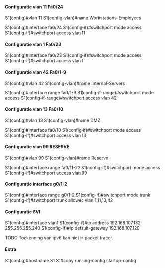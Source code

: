#### Configuratie vlan 11 Fa0/24

S1(config)#vlan 11
S1(config-vlan)#name Workstations-Employees

S1(config)#interface fa0/24
S1(config-if)#switchport mode access
S1(config-if)#switchport access vlan 11

#### Configuratie vlan 1 Fa0/23

S1(config)#interface fa0/23
S1(config-if)#switchport mode access
S1(config-if)#switchport access vlan 1

#### Configuratie vlan 42 Fa0/1-9

S1(config)#vlan 42
S1(config-vlan)#name Internal-Servers

S1(config)#interface range fa0/1-9
S1(config-if-range)#switchport mode access
S1(config-if-range)#switchport access vlan 42

#### Configuratie vlan 13 Fa0/10

S1(config)#vlan 13
S1(config-vlan)#name DMZ

S1(config)#interface fa0/10
S1(config-if)#switchport mode access
S1(config-if)#switchport access vlan 13

#### Configuratie vlan 99 RESERVE

S1(config)#vlan 99
S1(config-vlan)#name Reserve

S1(config)#interface range fa0/11-22
S1(config-if)#switchport mode access
S1(config-if)#switchport access vlan 99

#### Configuratie interface g0/1-2

S1(config)#interface range g0/1-2
S1(config-if)#switchport mode trunk
S1(config-if)#switchport trunk allowed vlan 1,11,13,42

#### Configuratie SVI

S1(config)#interface vlan1
S1(config-if)#ip address 192.168.107.132 255.255.255.240
S1(config-if)#ip default-gateway 192.168.107.129

TODO Toekenning van ipv6 kan niet in packet tracer.

#### Extra

S1(config)#hostname S1
S1#copy running-config startup-config
